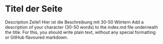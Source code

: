# Titel der Seite

Description Zeile1
Hier ist die Beschreibung mit 30-50 Wörtern
Add a description of your character (30-50 words) to the index.md file underneath the title. For this, you should write plain text, without any special formatting or GitHub flavoured markdown.

